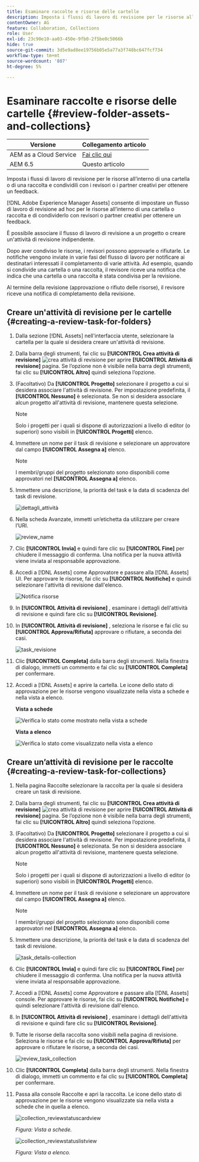 ```yaml
---
title: Esaminare raccolte e risorse delle cartelle
description: Imposta i flussi di lavoro di revisione per le risorse all’interno di una cartella o di una raccolta e condividili con i revisori o i partner creativi per ottenere un feedback.
contentOwner: AG
feature: Collaboration, Collections
role: User
exl-id: 23c90e10-aa03-450e-9fb0-2f5be0c5066b
hide: true
source-git-commit: 3d5e9ad8ee19756b05e5a77a3f748bc647fcf734
workflow-type: tm+mt
source-wordcount: '807'
ht-degree: 5%

---
```


# Esaminare raccolte e risorse delle cartelle {#review-folder-assets-and-collections}

| Versione | Collegamento articolo |
| -------- | ---------------------------- |
| AEM as a Cloud Service | [Fai clic qui](https://experienceleague.adobe.com/docs/experience-manager-cloud-service/content/assets/manage/bulk-approval.html?lang=en) |
| AEM 6.5 | Questo articolo |

Imposta i flussi di lavoro di revisione per le risorse all’interno di una cartella o di una raccolta e condividili con i revisori o i partner creativi per ottenere un feedback.

[!DNL Adobe Experience Manager Assets] consente di impostare un flusso di lavoro di revisione ad hoc per le risorse all’interno di una cartella o raccolta e di condividerlo con revisori o partner creativi per ottenere un feedback.

È possibile associare il flusso di lavoro di revisione a un progetto o creare un&#39;attività di revisione indipendente.

Dopo aver condiviso le risorse, i revisori possono approvarle o rifiutarle. Le notifiche vengono inviate in varie fasi del flusso di lavoro per notificare ai destinatari interessati il completamento di varie attività. Ad esempio, quando si condivide una cartella o una raccolta, il revisore riceve una notifica che indica che una cartella o una raccolta è stata condivisa per la revisione.

Al termine della revisione (approvazione o rifiuto delle risorse), il revisore riceve una notifica di completamento della revisione.

## Creare un&#39;attività di revisione per le cartelle {#creating-a-review-task-for-folders}

1. Dalla sezione [!DNL Assets] nell&#39;interfaccia utente, selezionare la cartella per la quale si desidera creare un&#39;attività di revisione.
1. Dalla barra degli strumenti, fai clic su **[!UICONTROL Crea attività di revisione]** ![crea attività di revisione](assets/do-not-localize/create-review-task.png) per aprire **[!UICONTROL Attività di revisione]** pagina. Se l’opzione non è visibile nella barra degli strumenti, fai clic su **[!UICONTROL Altro]** quindi seleziona l’opzione.

1. (Facoltativo) Da **[!UICONTROL Progetto]** selezionare il progetto a cui si desidera associare l&#39;attività di revisione. Per impostazione predefinita, il **[!UICONTROL Nessuno]** è selezionata. Se non si desidera associare alcun progetto all&#39;attività di revisione, mantenere questa selezione.

   >[!NOTE]
   >
   >Solo i progetti per i quali si dispone di autorizzazioni a livello di editor (o superiori) sono visibili in **[!UICONTROL Progetti]** elenco.

1. Immettere un nome per il task di revisione e selezionare un approvatore dal campo **[!UICONTROL Assegna a]** elenco.

   >[!NOTE]
   >
   >I membri/gruppi del progetto selezionato sono disponibili come approvatori nel **[!UICONTROL Assegna a]** elenco.

1. Immettere una descrizione, la priorità del task e la data di scadenza del task di revisione.

   ![dettagli_attività](assets/task_details.png)

1. Nella scheda Avanzate, immetti un’etichetta da utilizzare per creare l’URI.

   ![review_name](assets/review_name.png)

1. Clic **[!UICONTROL Invia]** e quindi fare clic su **[!UICONTROL Fine]** per chiudere il messaggio di conferma. Una notifica per la nuova attività viene inviata al responsabile approvazione.
1. Accedi a [!DNL Assets] come Approvatore e passare alla [!DNL Assets] UI. Per approvare le risorse, fai clic su **[!UICONTROL Notifiche]** e quindi selezionare l&#39;attività di revisione dall&#39;elenco.

   ![Notifica risorse](assets/aemAssetsNotification.png)

1. In **[!UICONTROL Attività di revisione]** , esaminare i dettagli dell&#39;attività di revisione e quindi fare clic su **[!UICONTROL Revisione]**.
1. In **[!UICONTROL Attività di revisione]** , seleziona le risorse e fai clic su **[!UICONTROL Approva/Rifiuta]** approvare o rifiutare, a seconda dei casi.

   ![task_revisione](assets/review_task.png)

1. Clic **[!UICONTROL Completa]** dalla barra degli strumenti. Nella finestra di dialogo, immetti un commento e fai clic su  **[!UICONTROL Completa]** per confermare.
1. Accedi a [!DNL Assets] e aprire la cartella. Le icone dello stato di approvazione per le risorse vengono visualizzate nella vista a schede e nella vista a elenco.

   **Vista a schede**

   ![Verifica lo stato come mostrato nella vista a schede](assets/chlimage_1-404.png)

   **Vista a elenco**

   ![Verifica lo stato come visualizzato nella vista a elenco](assets/review_status_listview.png)

## Creare un’attività di revisione per le raccolte {#creating-a-review-task-for-collections}

1. Nella pagina Raccolte selezionare la raccolta per la quale si desidera creare un task di revisione.
1. Dalla barra degli strumenti, fai clic su **[!UICONTROL Crea attività di revisione]** ![crea attività di revisione](assets/do-not-localize/create-review-task.png) per aprire **[!UICONTROL Attività di revisione]** pagina. Se l’opzione non è visibile nella barra degli strumenti, fai clic su **[!UICONTROL Altro]** quindi seleziona l’opzione.

1. (Facoltativo) Da **[!UICONTROL Progetto]** selezionare il progetto a cui si desidera associare l&#39;attività di revisione. Per impostazione predefinita, il **[!UICONTROL Nessuno]** è selezionata. Se non si desidera associare alcun progetto all&#39;attività di revisione, mantenere questa selezione.

   >[!NOTE]
   >
   >Solo i progetti per i quali si dispone di autorizzazioni a livello di editor (o superiori) sono visibili in **[!UICONTROL Progetti]** elenco.

1. Immettere un nome per il task di revisione e selezionare un approvatore dal campo **[!UICONTROL Assegna a]** elenco.

   >[!NOTE]
   >
   >I membri/gruppi del progetto selezionato sono disponibili come approvatori nel **[!UICONTROL Assegna a]** elenco.

1. Immettere una descrizione, la priorità del task e la data di scadenza del task di revisione.

   ![task_details-collection](assets/task_details-collection.png)

1. Clic **[!UICONTROL Invia]** e quindi fare clic su **[!UICONTROL Fine]** per chiudere il messaggio di conferma. Una notifica per la nuova attività viene inviata al responsabile approvazione.
1. Accedi a [!DNL Assets] come Approvatore e passare alla [!DNL Assets] console. Per approvare le risorse, fai clic su **[!UICONTROL Notifiche]** e quindi selezionare l&#39;attività di revisione dall&#39;elenco.
1. In **[!UICONTROL Attività di revisione]** , esaminare i dettagli dell&#39;attività di revisione e quindi fare clic su **[!UICONTROL Revisione]**.
1. Tutte le risorse della raccolta sono visibili nella pagina di revisione. Seleziona le risorse e fai clic su **[!UICONTROL Approva/Rifiuta]** per approvare o rifiutare le risorse, a seconda dei casi.

   ![review_task_collection](assets/review_task_collection.png)

1. Clic **[!UICONTROL Completa]** dalla barra degli strumenti. Nella finestra di dialogo, immetti un commento e fai clic su **[!UICONTROL Completa]** per confermare.
1. Passa alla console Raccolte e apri la raccolta. Le icone dello stato di approvazione per le risorse vengono visualizzate sia nella vista a schede che in quella a elenco.

   ![collection_reviewstatuscardview](assets/collection_reviewstatuscardview.png)

   *Figura: Vista a schede.*

   ![collection_reviewstatuslistview](assets/collection_reviewstatuslistview.png)

   *Figura: Vista a elenco.*
